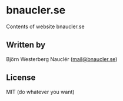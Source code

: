 
# bnaucler.se
Contents of website bnaucler.se

## Written by
Björn Westerberg Nauclér (mail@bnaucler.se)

## License
MIT (do whatever you want)
